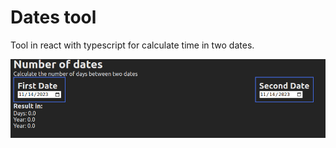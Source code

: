 # Dates tool

Tool in react with typescript for calculate time in two dates.

![Alt text](/public/image.png)
